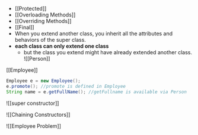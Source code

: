 - [[Protected]]
- [[Overloading Methods]]
- [[Overriding Methods]]
- [[Final]]
- When you extend another class, you inherit all the attributes and behaviors of the super class.
- **each class can only extend one class**
	- but the class you extend might have already extended another class.
![[Person]]

[[Employee]]
```Java
Employee e = new Employee();
e.promote(); //promote is defined in Employee
String name = e.getFullName(); //getFullname is available via Person
```

![[super constructor]]

![[Chaining Constructors]]

![[Employee Problem]]